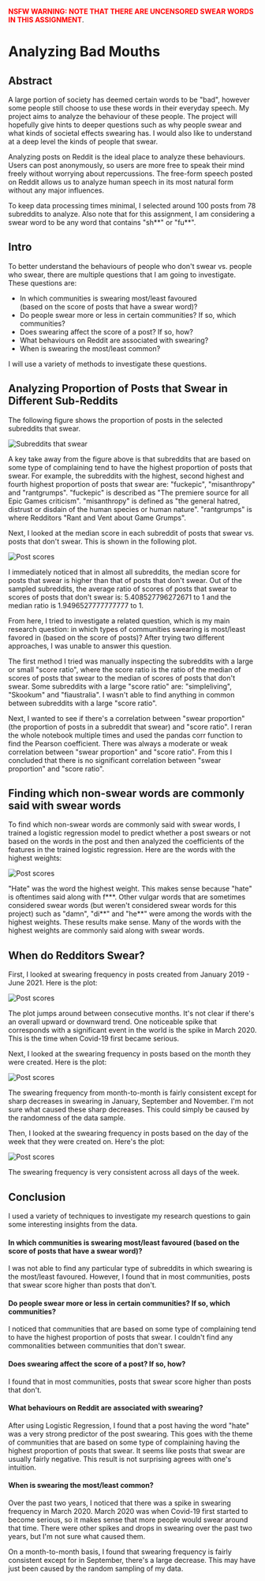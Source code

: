 <b><span style="color:red">NSFW WARNING: NOTE THAT THERE ARE UNCENSORED SWEAR WORDS IN THIS ASSIGNMENT</span></b>.

# Analyzing Bad Mouths

## Abstract
A large portion of society has deemed certain words to be "bad", however some
people still choose to use these words in their everyday speech. My project
aims to analyze the behaviour of these people. The project will hopefully give
hints to deeper questions such as why people swear and what kinds of societal
effects swearing has. I would also like to understand at a deep level the kinds
of people that swear.

Analyzing posts on Reddit is the ideal place to analyze these behaviours.
Users can post anonymously, so users are more free to speak their mind freely
without worrying about repercussions. The free-form speech posted on Reddit
allows us to analyze human speech in its most natural form without any major
influences.

To keep data processing times minimal, I selected around 100 posts from 78 subreddits to analyze. Also note that for this assignment, I am considering a swear word to be any word that contains "sh\*\*" or "fu\*\*".

## Intro
To better understand the behaviours of people who don't swear vs. people who swear, there are multiple questions that I am going to investigate. These questions are: 

* In which communities is swearing most/least favoured\
(based on the score of posts that have a swear word)?
* Do people swear more or less in certain communities? If so, which communities?
* Does swearing affect the score of a post? If so, how?
* What behaviours on Reddit are associated with swearing?
* When is swearing the most/least common? 

I will use a variety of methods to investigate these questions. 


## Analyzing Proportion of Posts that Swear in Different Sub-Reddits
The following figure shows the proportion of posts in the selected subreddits that swear. 

![Subreddits that swear](Pictures/subreddit%20swearing.png)
 
A key take away from the figure above is that subreddits that are based on some type of complaining tend to have the highest proportion of posts that swear. For example, the subreddits with the highest, second highest and fourth highest proportion of posts that swear are: "fuckepic", "misanthropy" and "rantgrumps". "fuckepic" is described as "The premiere source for all Epic Games criticism". "misanthropy" is defined as "the general hatred, distrust or disdain of the human species or human nature". "rantgrumps" is where Redditors "Rant and Vent about Game Grumps". 

Next, I looked at the median score in each subreddit of posts that swear vs. posts that don't swear. This is shown in the following plot.

![Post scores](Pictures/post%20scores.png)

I immediately noticed that in almost all subreddits, the median score for posts that swear is higher than that of posts that don't swear. Out of the sampled subreddits, the average ratio of scores of posts that swear to scores of posts that don't swear is: 5.408527796272671 to 1 and the median ratio is 1.9496527777777777 to 1.

From here, I tried to investigate a related question, which is my main research question: in which types of communities swearing is most/least favored in (based on the score of posts)? After trying two different approaches, I was unable to answer this question. 

The first method I tried was manually inspecting the subreddits with a large or small "score ratio", where the score ratio is the ratio of the median of scores of posts that swear to the median of scores of posts that don't swear. Some subreddits with a large "score ratio" are: "simpleliving", "Skookum" and "fiaustralia". I wasn't able to find anything in common between subreddits with a large "score ratio". 

Next, I wanted to see if there's a correlation between  "swear proportion" (the proportion of posts in a subreddit that swear) and "score ratio". I reran the whole notebook multiple times and used the pandas corr function to find the Pearson coefficient. There was always a moderate or weak correlation between "swear proportion" and "score ratio". From this I concluded that there is no significant correlation between "swear proportion" and "score ratio". 

## Finding which non-swear words are commonly said with swear words
To find which non-swear words are commonly said with swear words, I trained a logistic regression model to predict whether a post swears or not based on the words in the post and then analyzed the coefficients of the features in the trained logistic regression. Here are the words with the highest weights:

![Post scores](Pictures/2%20year%20swearing.png)

"Hate" was the word the highest weight. This makes sense because "hate" is oftentimes said along with f\*\*\*. Other vulgar words that are sometimes considered swear words (but weren't considered swear words for this project) such as "damn", "di\*\*" and "he\*\*" were among the words with the highest weights. These results make sense. Many of the words with the highest weights are commonly said along with swear words. 

## When do Redditors Swear?
First, I looked at swearing frequency in posts created from January 2019 - June 2021. Here is the plot:
 
![Post scores](Pictures/2%20year%20swearing.png)

The plot jumps around between consecutive months. It's not clear if there's an overall upward or downward trend. One noticeable spike that corresponds with a significant event in the world is the spike in March 2020. This is the time when Covid-19 first became serious. 

Next, I looked at the swearing frequency in posts based on the month they were created. Here is the plot:

![Post scores](Pictures/months%20swearing.png)

The swearing frequency from month-to-month is fairly consistent except for sharp decreases in swearing in January, September and November. I'm not sure what caused these sharp decreases. This could simply be caused by the randomness of the data sample.

Then, I looked at the swearing frequency in posts based on the day of the week that they were created on. Here's the plot:

![Post scores](Pictures/days%20swearing.png)

The swearing frequency is very consistent across all days of the week.


## Conclusion

I used a variety of techniques to investigate my research questions to gain some interesting insights from the data. 

#### In which communities is swearing most/least favoured (based on the score of posts that have a swear word)?
I was not able to find any particular type of subreddits in which swearing is the most/least favoured. However, I found that in most communities, posts that swear score higher than posts that don't. 

#### Do people swear more or less in certain communities? If so, which communities?
I noticed that communities that are based on some type of complaining tend to have the highest proportion of posts that swear. I couldn't find any commonalities between communities that don't swear.

#### Does swearing affect the score of a post? If so, how?
I found that in most communities, posts that swear score higher than posts that don't. 

#### What behaviours on Reddit are associated with swearing?
After using Logistic Regression, I found that a post having the word "hate" was a very strong predictor of the post swearing. This goes with the theme of communities that are based on some type of complaining having the highest proportion of posts that swear. It seems like posts that swear are usually fairly negative. This result is not surprising agrees with one's intuition.

#### When is swearing the most/least common?
Over the past two years, I noticed that there was a spike in swearing frequency in March 2020. March 2020 was when Covid-19 first started to become serious, so it makes sense that more people would swear around that time. There were other spikes and drops in swearing over the past two years, but I'm not sure what caused them.

On a month-to-month basis, I found that swearing frequency is fairly consistent except for in September, there's a large decrease. This may have just been caused by the random sampling of my data.
